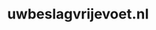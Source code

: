 ---
layout: post
title:  "uwbeslagvrijevoet.nl"
internal_url:  "/dutchgov/uwbeslagvrijevoet.nl.html"
subdomains_count: 5
all_subdomains_count: 5
urls_count: 5
ssl_rank: 0
http_rank: 74.8
url_link: /data/uwbeslagvrijevoet.nl/urls.txt
all_subdomains_link: /data/uwbeslagvrijevoet.nl/all_subdomains.txt
subdomains_link: /data/uwbeslagvrijevoet.nl/subdomains.txt
categories: dutchgov
---